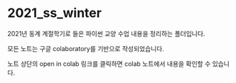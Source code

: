 # 2021_ss_winter

2021년 동계 계절학기로 들은 파이썬 교양 수업 내용을 정리하는 폴더입니다.

모든 노트는 구글 colaboratory를 기반으로 작성되었습니다.

노트 상단의 open in colab 링크를 클릭하면 colab 노트에서 내용을 확인할 수 있습니다.
